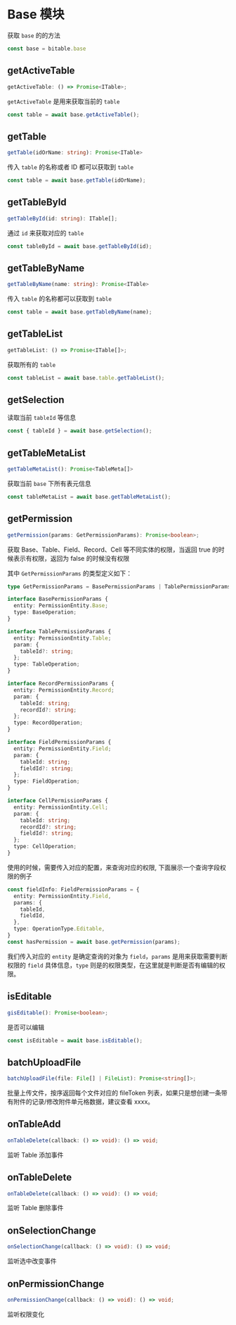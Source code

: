 # Base 模块
获取 `base` 的的方法

```typescript
const base = bitable.base
```

## getActiveTable
```typescript
getActiveTable: () => Promise<ITable>;
```
`getActiveTable` 是用来获取当前的 `table` 
```typescript
const table = await base.getActiveTable();
```

## getTable
```typescript
getTable(idOrName: string): Promise<ITable>
```
传入 `table` 的名称或者 ID 都可以获取到 `table`
```typescript
const table = await base.getTable(idOrName);
```

## getTableById
```typescript
getTableById(id: string): ITable[];
```
通过 `id` 来获取对应的 `table`
```typescript
const tableById = await base.getTableById(id);
```

## getTableByName
```typescript
getTableByName(name: string): Promise<ITable>
```
传入 `table` 的名称都可以获取到 `table`
```typescript
const table = await base.getTableByName(name);
```

## getTableList
```typescript
getTableList: () => Promise<ITable[]>;
```
获取所有的 `table` 
```typescript
const tableList = await base.table.getTableList();
```

## getSelection
读取当前 `tableId` 等信息
```typescript
const { tableId } = await base.getSelection();
```

## getTableMetaList
```typescript
getTableMetaList(): Promise<TableMeta[]>
```
获取当前 `base` 下所有表元信息
```typescript
const tableMetaList = await base.getTableMetaList();
```

## getPermission
```typescript
getPermission(params: GetPermissionParams): Promise<boolean>;
```
获取 Base、Table、Field、Record、Cell 等不同实体的权限，当返回 true 的时候表示有权限，返回为 false 的时候没有权限

其中 `GetPermissionParams` 的类型定义如下：
```typescript
type GetPermissionParams = BasePermissionParams | TablePermissionParams | RecordPermissionParams | FieldPermissionParams | CellPermissionParams;

interface BasePermissionParams {
  entity: PermissionEntity.Base;
  type: BaseOperation;
}

interface TablePermissionParams {
  entity: PermissionEntity.Table;
  param: {
    tableId?: string;
  };
  type: TableOperation;
}

interface RecordPermissionParams {
  entity: PermissionEntity.Record;
  param: {
    tableId: string;
    recordId?: string;
  };
  type: RecordOperation;
}

interface FieldPermissionParams {
  entity: PermissionEntity.Field;
  param: {
    tableId: string;
    fieldId?: string;
  };
  type: FieldOperation;
}

interface CellPermissionParams {
  entity: PermissionEntity.Cell;
  param: {
    tableId: string;
    recordId?: string;
    fieldId?: string;
  };
  type: CellOperation;
}
```
使用的时候，需要传入对应的配置，来查询对应的权限, 下面展示一个查询字段权限的例子

```typescript
const fieldInfo: FieldPermissionParams = {
  entity: PermissionEntity.Field,
  params: {
    tableId,
    fieldId,
  },
  type: OperationType.Editable,
}
const hasPermission = await base.getPermission(params);
```
我们传入对应的 `entity` 是确定查询的对象为 `field`，`params` 是用来获取需要判断权限的 `field` 具体信息，`type` 则是的权限类型，在这里就是判断是否有编辑的权限。

## isEditable
```typescript
gisEditable(): Promise<boolean>;
```
是否可以编辑
```typescript
const isEditable = await base.isEditable();
```

## batchUploadFile
```typescript
batchUploadFile(file: File[] | FileList): Promise<string[]>;
```
批量上传文件，按序返回每个文件对应的 fileToken 列表，如果只是想创建一条带有附件的记录/修改附件单元格数据，建议查看 xxxx。

## onTableAdd
```typescript
onTableDelete(callback: () => void): () => void;
```
监听 Table 添加事件

## onTableDelete
```typescript
onTableDelete(callback: () => void): () => void;
```
监听 Table 删除事件

## onSelectionChange
```typescript
onSelectionChange(callback: () => void): () => void;
```
监听选中改变事件

## onPermissionChange
```typescript
onPermissionChange(callback: () => void): () => void;
```
监听权限变化
